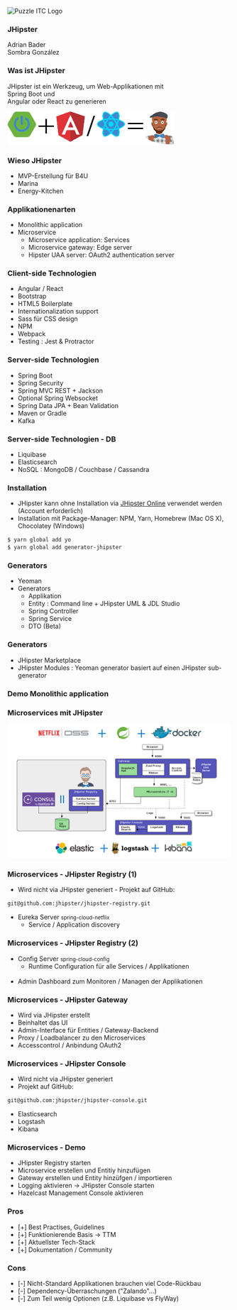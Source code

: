 ![Puzzle ITC Logo](../assets/reveal.js-3.6.0/lib/img/puzzle_tagline_bg_rgb.svg)
<!-- .slide: class="master01" -->


<!-- slide -->
<!-- .slide: class="master02" -->
### JHipster
Adrian Bader<br>
Sombra González


<!-- slide -->
<!-- .slide: class="master03" -->
### Was ist JHipster

JHipster ist ein Werkzeug,
um Web-Applikationen mit <br>
Spring Boot und<br>
Angular oder React zu generieren

![](../assets/img/jhipster/jhipster.png)

<!-- slide -->
<!-- .slide: class="master03" -->
### Wieso JHipster

* MVP-Erstellung für B4U
* Marina
* Energy-Kitchen


<!-- section -->
<!-- .slide: class="master04" -->
### Applikationenarten

* Monolithic application
* Microservice 
    * Microservice application: Services
    * Microservice gateway: Edge server
    * Hipster UAA server: OAuth2 authentication server

<!-- slide -->
<!-- .slide: class="master03" -->
### Client-side Technologien

* Angular / React
* Bootstrap
* HTML5 Boilerplate
* Internationalization support
* Sass für CSS design
* NPM
* Webpack
* Testing : Jest & Protractor


<!-- slide -->
<!-- .slide: class="master05" -->
### Server-side Technologien

* Spring Boot
* Spring Security
* Spring MVC REST + Jackson
* Optional Spring Websocket
* Spring Data JPA + Bean Validation
* Maven or Gradle
* Kafka

<!-- slide -->
<!-- .slide: class="master05" -->
### Server-side Technologien - DB

* Liquibase
* Elasticsearch
* NoSQL : MongoDB / Couchbase / Cassandra


<!-- section -->
<!-- .slide: class="master03" -->
### Installation

* JHipster kann ohne Installation via [JHipster Online](https://start.jhipster.tech) verwendet werden (Account erforderlich)
* Installation mit Package-Manager: NPM, Yarn, Homebrew (Mac OS X), Chocolatey (Windows)

```bash
$ yarn global add yo
$ yarn global add generator-jhipster

```
<!-- slide -->
<!-- .slide: class="master03" -->
### Generators
* Yeoman
* Generators
   * Applikation
   * Entity : Command line + JHipster UML & JDL Studio
   * Spring Controller 
   * Spring Service
   * DTO (Beta)

<!-- slide -->
<!-- .slide: class="master03" -->
### Generators
* JHipster Marketplace
* JHipster Modules :  Yeoman generator basiert auf einen JHipster sub-generator

<!-- slide -->
<!-- .slide: class="master03" -->
### Demo Monolithic application

<!-- section -->
<!-- .slide: class="master04" -->
### Microservices mit JHipster

![](../assets/img/jhipster/microservices.png)

<!-- slide -->
<!-- .slide: class="master04" -->
### Microservices - JHipster Registry (1)
* Wird nicht via JHipster generiert - Projekt auf GitHub:
```bash
git@github.com:jhipster/jhipster-registry.git
```
* Eureka Server <small>spring-cloud-netflix</small>
    * Service / Application discovery

<!-- slide -->
<!-- .slide: class="master04" -->
### Microservices - JHipster Registry (2)
* Config Server <small>spring-cloud-config</small>
   * Runtime Configuration für alle Services / Applikationen
<br><br>
* Admin Dashboard zum Monitoren / Managen der Applikationen

<!-- slide -->
<!-- .slide: class="master04" -->
### Microservices - JHipster Gateway
* Wird via JHipster erstellt
* Beinhaltet das UI
* Admin-Interface für Entities / Gateway-Backend
* Proxy / Loadbalancer zu den Microservices
* Accesscontrol / Anbindung OAuth2

<!-- slide -->
<!-- .slide: class="master04" -->
### Microservices - JHipster Console
* Wird nicht via JHipster generiert
* Projekt auf GitHub:
```bash
git@github.com:jhipster/jhipster-console.git
```
* Elasticsearch
* Logstash
* Kibana 

<!-- slide -->
<!-- .slide: class="master04" -->
### Microservices - Demo
* JHipster Registry starten
* Microservice erstellen und Entitiy hinzufügen
* Gateway erstellen und Entity hinzüfgen / importieren 
* Logging aktivieren -> JHipster Console starten
* Hazelcast Management Console aktivieren 

<!-- section -->
<!-- .slide: class="master03" -->
### Pros
* [+] Best Practises, Guidelines
* [+] Funktionierende Basis -> TTM
* [+] Aktuellster Tech-Stack
* [+] Dokumentation / Community

<!-- slide -->
<!-- .slide: class="master03" -->
### Cons
* [-] Nicht-Standard Applikationen brauchen viel Code-Rückbau
* [-] Dependency-Überraschungen ("Zalando"...)
* [-] Zum Teil wenig Optionen (z.B. Liquibase vs FlyWay)

